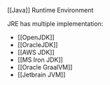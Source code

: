 [[Java]] Runtime Environment

JRE has multiple implementation:
- [[OpenJDK]]
- [[OracleJDK]]
- [[AWS JDK]]
- [[MS Iron JDK]]
- [[Oracle GraalVM]]
- [[Jetbrain JVM]]